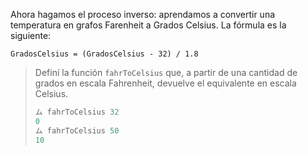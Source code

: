 Ahora hagamos el proceso inverso: aprendamos a convertir una temperatura en grafos Farenheit a Grados Celsius. La fórmula es la siguiente: 

```
GradosCelsius = (GradosCelsius - 32) / 1.8
```

> Definí la función `fahrToCelsius` que, a partir de una cantidad de grados en escala Fahrenheit, devuelve el equivalente en escala Celsius.
> 
> ```haskell
> ム fahrToCelsius 32
> 0
> ム fahrToCelsius 50
> 10
> ```

